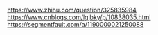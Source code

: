 https://www.zhihu.com/question/325835984  
https://www.cnblogs.com/lgjbky/p/10838035.html  
https://segmentfault.com/a/1190000021250088  


